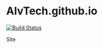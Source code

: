 AlvTech.github.io
=================

[![Build Status](https://travis-ci.org/AlvTech/AlvTech.github.io.svg?branch=master)](https://travis-ci.org/AlvTech/AlvTech.github.io)

Site
